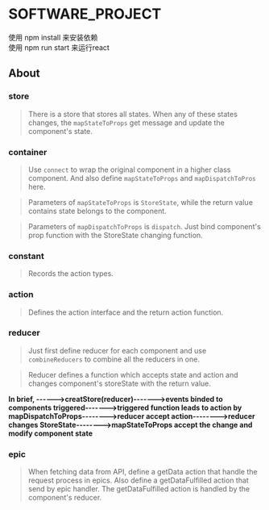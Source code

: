 # SOFTWARE_PROJECT

使用 npm install 来安装依赖<br/>
使用 npm run start 来运行react <br/>

## About

### store
> There is a store that stores all states. When any of these states changes, the `mapStateToProps` get message and update the component's state.

### container
> Use `connect` to wrap the original component in a higher class component. And also define `mapStateToProps` and `mapDispatchToPros` here.

> Parameters of `mapStateToProps` is `StoreState`, while the return value contains state belongs to the component.

> Parameters of `mapDispatchToProps` is `dispatch`. Just bind component's prop function with the StoreState changing function.

### constant
> Records the action types.

### action
> Defines the action interface and the return action function.

### reducer
> Just first define reducer for each component and use `combineReducers` to combine all the reducers in one. 

> Reducer defines a function which accepts state and action and changes component's storeState with the return value.

**In brief, ------>creatStore(reducer)------->events binded to components triggered------->triggered function leads to action by mapDispatchToProps-------->reducer accept action-------->reducer changes StoreState-------->mapStateToProps accept the change and modify component state**

### epic
> When fetching data from API, define a getData action that handle the request process in epics. Also define a getDataFulfilled action that send by epic handler. The getDataFulfilled action is handled by the component's reducer.
